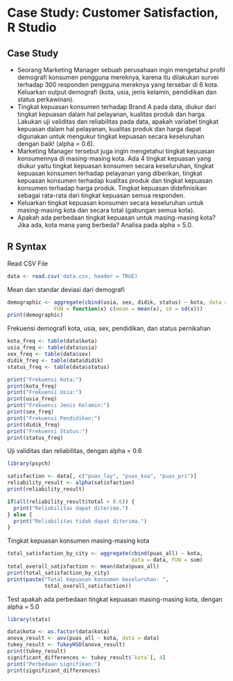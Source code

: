 # Case Study: Customer Satisfaction, R Studio

## Case Study
* Seorang Marketing Manager sebuah perusahaan ingin mengetahui profil demografi konsumen pengguna mereknya, karena itu dilakukan survei terhadap 300 responden pengguna mereknya yang tersebar di 6 kota. Keluarkan output demografi (kota, usia, jenis kelamin, pendidikan dan status perkawinan).
* Tingkat kepuasan konsumen terhadap Brand A pada data, diukur dari tingkat kepuasan dalam hal pelayanan, kualitas produk dan harga. Lakukan uji validitas dan reliabilitas pada data, apakah variabel tingkat kepuasan dalam hal pelayanan, kualitas produk dan harga dapat digunakan untuk mengukur tingkat kepuasan secara keseluruhan dengan baik! (alpha = 0.6).
* Marketing Manager tersebut juga ingin mengetahui tingkat kepuasan konsumennya di masing-masing kota. Ada 4 tingkat kepuasan yang diukur yaitu tingkat kepuasan konsumen secara keseluruhan, tingkat kepuasan konsumen terhadap pelayanan yang diberikan, tingkat kepuasan konsumen terhadap kualitas produk dan tingkat kepuasan konsumen terhadap harga produk. Tingkat kepuasan didefinisikan sebagai rata-rata dari tingkat kepuasan semua responden.
* Keluarkan tingkat kepuasan konsumen secara keseluruhan untuk masing-masing kota dan secara total (gabungan semua kota).
* Apakah ada perbedaan tingkat kepuasan untuk masing-masing kota? Jika ada, kota mana yang berbeda? Analisa pada alpha = 5.0.

## R Syntax
Read CSV File
```R
data <- read.csv('data.csv, header = TRUE)
```
Mean dan standar deviasi dari demografi
```R
demographic <- aggregate(cbind(usia, sex, didik, status) ~ kota, data = data,
               FUN = function(x) c(mean = mean(x), sd = sd(x)))
print(demographic)
```
Frekuensi demografi kota, usia, sex, pendidikan, dan status pernikahan
```R
kota_freq <- table(data$kota)
usia_freq <- table(data$usia)
sex_freq <- table(data$sex)
didik_freq <- table(data$didik)
status_freq <- table(data$status)

print("Frekuensi Kota:")
print(kota_freq)
print("Frekuensi Usia:")
print(usia_freq)
print("Frekuensi Jenis Kelamin:")
print(sex_freq)
print("Frekuensi Pendidikan:")
print(didik_freq)
print("Frekuensi Status:")
print(status_freq)
```
Uji validitas dan reliabilitas, dengan alpha = 0.6
```R
library(psych)

satisfaction <- data[, c("puas_lay", "puas_kua", "puas_pri")]
reliability_result <- alpha(satisfaction)
print(reliability_result)

if(all(reliability_result$total > 0.6)) {
  print("Reliabilitas dapat diterima.")
} else {
  print("Reliabilitas tidak dapat diterima.")
}
```
Tingkat kepuasan konsumen masing-masing kota
```R
total_satisfaction_by_city <- aggregate(cbind(puas_all) ~ kota, 
                                        data = data, FUN = sum)
total_overall_satisfaction <- mean(data$puas_all)
print(total_satisfaction_by_city)
print(paste("Total kepuasan konsumen keseluruhan: ", 
            total_overall_satisfaction))
```
Test apakah ada perbedaan tingkat kepuasan masing-masing kota, dengan alpha = 5.0
```R
library(stats)

data$kota <- as.factor(data$kota)
anova_result <- aov(puas_all ~ kota, data = data)
tukey_result <- TukeyHSD(anova_result)
print(tukey_result)
significant_differences <- tukey_result$`kota`[, 4]
print("Perbedaan signifikan:")
print(significant_differences)
```
